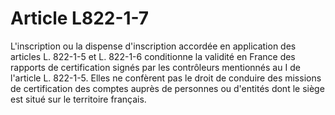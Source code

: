 # Article L822-1-7

<p>L'inscription ou la dispense d'inscription accordée en application des articles L. 822-1-5 et L. 822-1-6 conditionne la validité en France des rapports de certification signés par les contrôleurs mentionnés au I de l'article L. 822-1-5. Elles ne confèrent pas le droit de conduire des missions de certification des comptes auprès de personnes ou d'entités dont le siège est situé sur le territoire français.</p>